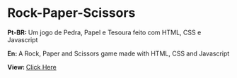 # Rock-Paper-Scissors

<p> <strong>Pt-BR: </strong>Um jogo de Pedra, Papel e Tesoura feito com HTML, CSS e Javascript</p>
<p> <strong>En: </strong>A Rock, Paper and Scissors game made with HTML, CSS and Javascript
</p>
<p > <strong>View: </strong> <a href="https://leoaoun.github.io/Rock-Paper-Scissors/" target="_blank"> Click Here</p>
<br>
<div align="center">


  
</div>
